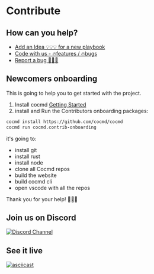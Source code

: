 # Contribute



## How can you help?

- [Add an Idea 💡💡💡 for a new playbook](https://github.com/cocmd/hub/issues/new)
- [Code with us - 🔥features / 🔥bugs](https://github.com/cocmd/cocmd/contribute)
- [Report a bug 🐞🧨🐞](https://github.com/cocmd/cocmd/issues/new)



## Newcomers onboarding

This is going to help you to get started with the project.

1. Install cocmd [Getting Started](/docs/intro)
2. install and Run the Contributors onboarding packages:

```bash
cocmd install https://github.com/cocmd/cocmd
cocmd run cocmd.contrib-onboarding

```

it's going to:
- install git
- install rust
- install node
- clone all Cocmd repos
- build the website
- build cocmd cli
- open vscode with all the repos

Thank you for your help! 🙏🙏🙏

## Join us on Discord

[![Discord Channel](https://dcbadge.vercel.app/api/server/hKFKTaMKkq/)](https://discord.gg/kPZBDKbk)

## See it live

[![asciicast](https://asciinema.org/a/619310.svg)](https://asciinema.org/a/619310)